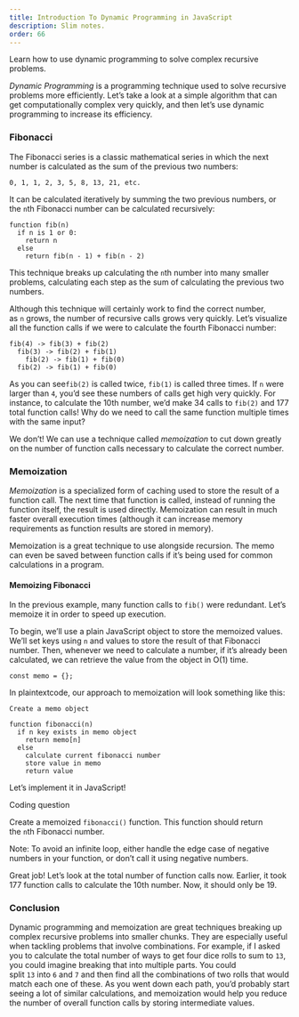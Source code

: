 ```yaml
---
title: Introduction To Dynamic Programming in JavaScript
description: Slim notes.
order: 66
---
```


Learn how to use dynamic programming to solve complex recursive problems.

_Dynamic Programming_ is a programming technique used to solve recursive problems more efficiently. Let’s take a look at a simple algorithm that can get computationally complex very quickly, and then let’s use dynamic programming to increase its efficiency.

### Fibonacci

The Fibonacci series is a classic mathematical series in which the next number is calculated as the sum of the previous two numbers:

```
0, 1, 1, 2, 3, 5, 8, 13, 21, etc.
```

It can be calculated iteratively by summing the two previous numbers, or the `n`th Fibonacci number can be calculated recursively:

```plaintext
function fib(n)
  if n is 1 or 0:
    return n
  else
    return fib(n - 1) + fib(n - 2)
```

This technique breaks up calculating the `n`th number into many smaller problems, calculating each step as the sum of calculating the previous two numbers.

Although this technique will certainly work to find the correct number, as `n` grows, the number of recursive calls grows very quickly. Let’s visualize all the function calls if we were to calculate the fourth Fibonacci number:

```plaintext
fib(4) -> fib(3) + fib(2)
  fib(3) -> fib(2) + fib(1)
    fib(2) -> fib(1) + fib(0)
  fib(2) -> fib(1) + fib(0)
```

As you can see`fib(2)` is called twice, `fib(1)` is called three times. If `n` were larger than `4`, you’d see these numbers of calls get high very quickly. For instance, to calculate the 10th number, we’d make 34 calls to `fib(2)` and 177 total function calls! Why do we need to call the same function multiple times with the same input?

We don’t! We can use a technique called _memoization_ to cut down greatly on the number of function calls necessary to calculate the correct number.

### Memoization

_Memoization_ is a specialized form of caching used to store the result of a function call. The next time that function is called, instead of running the function itself, the result is used directly. Memoization can result in much faster overall execution times (although it can increase memory requirements as function results are stored in memory).

Memoization is a great technique to use alongside recursion. The memo can even be saved between function calls if it’s being used for common calculations in a program.

#### Memoizing Fibonacci

In the previous example, many function calls to `fib()` were redundant. Let’s memoize it in order to speed up execution.

To begin, we’ll use a plain JavaScript object to store the memoized values. We’ll set keys using `n` and values to store the result of that Fibonacci number. Then, whenever we need to calculate a number, if it’s already been calculated, we can retrieve the value from the object in O(1) time.

```
const memo = {};
```

In plaintextcode, our approach to memoization will look something like this:

```plaintext
Create a memo object

function fibonacci(n)
  if n key exists in memo object
    return memo[n]
  else
    calculate current fibonacci number
    store value in memo
    return value
```

Let’s implement it in JavaScript!

Coding question

Create a memoized `fibonacci()` function. This function should return the `n`th Fibonacci number.

Note: To avoid an infinite loop, either handle the edge case of negative numbers in your function, or don’t call it using negative numbers.

Great job! Let’s look at the total number of function calls now. Earlier, it took 177 function calls to calculate the 10th number. Now, it should only be 19.

### Conclusion

Dynamic programming and memoization are great techniques breaking up complex recursive problems into smaller chunks. They are especially useful when tackling problems that involve combinations. For example, if I asked you to calculate the total number of ways to get four dice rolls to sum to `13`, you could imagine breaking that into multiple parts. You could split `13` into `6` and `7` and then find all the combinations of two rolls that would match each one of these. As you went down each path, you’d probably start seeing a lot of similar calculations, and memoization would help you reduce the number of overall function calls by storing intermediate values.



